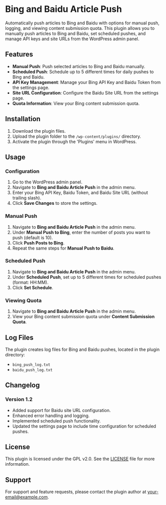 # Bing and Baidu Article Push

Automatically push articles to Bing and Baidu with options for manual push, logging, and viewing content submission quota. This plugin allows you to manually push articles to Bing and Baidu, set scheduled pushes, and manage API keys and site URLs from the WordPress admin panel.

## Features

- **Manual Push**: Push selected articles to Bing and Baidu manually.
- **Scheduled Push**: Schedule up to 5 different times for daily pushes to Bing and Baidu.
- **API Key Management**: Manage your Bing API Key and Baidu Token from the settings page.
- **Site URL Configuration**: Configure the Baidu Site URL from the settings page.
- **Quota Information**: View your Bing content submission quota.

## Installation

1. Download the plugin files.
2. Upload the plugin folder to the `/wp-content/plugins/` directory.
3. Activate the plugin through the 'Plugins' menu in WordPress.

## Usage

### Configuration

1. Go to the WordPress admin panel.
2. Navigate to **Bing and Baidu Article Push** in the admin menu.
3. Enter your Bing API Key, Baidu Token, and Baidu Site URL (without trailing slash).
4. Click **Save Changes** to store the settings.

### Manual Push

1. Navigate to **Bing and Baidu Article Push** in the admin menu.
2. Under **Manual Push to Bing**, enter the number of posts you want to push (default is 10).
3. Click **Push Posts to Bing**.
4. Repeat the same steps for **Manual Push to Baidu**.

### Scheduled Push

1. Navigate to **Bing and Baidu Article Push** in the admin menu.
2. Under **Scheduled Push**, set up to 5 different times for scheduled pushes (format: HH:MM).
3. Click **Set Schedule**.

### Viewing Quota

1. Navigate to **Bing and Baidu Article Push** in the admin menu.
2. View your Bing content submission quota under **Content Submission Quota**.

## Log Files

The plugin creates log files for Bing and Baidu pushes, located in the plugin directory:

- `bing_push_log.txt`
- `baidu_push_log.txt`

## Changelog

### Version 1.2
- Added support for Baidu site URL configuration.
- Enhanced error handling and logging.
- Implemented scheduled push functionality.
- Updated the settings page to include time configuration for scheduled pushes.

## License

This plugin is licensed under the GPL v2.0. See the [LICENSE](LICENSE) file for more information.

## Support

For support and feature requests, please contact the plugin author at [your-email@example.com](mailto:your-email@example.com).
